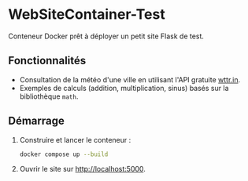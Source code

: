 # WebSiteContainer-Test

Conteneur Docker prêt à déployer un petit site Flask de test.

## Fonctionnalités
- Consultation de la météo d'une ville en utilisant l'API gratuite [wttr.in](https://wttr.in/).
- Exemples de calculs (addition, multiplication, sinus) basés sur la bibliothèque `math`.

## Démarrage

1. Construire et lancer le conteneur :
   ```bash
   docker compose up --build
   ```
2. Ouvrir le site sur [http://localhost:5000](http://localhost:5000).
